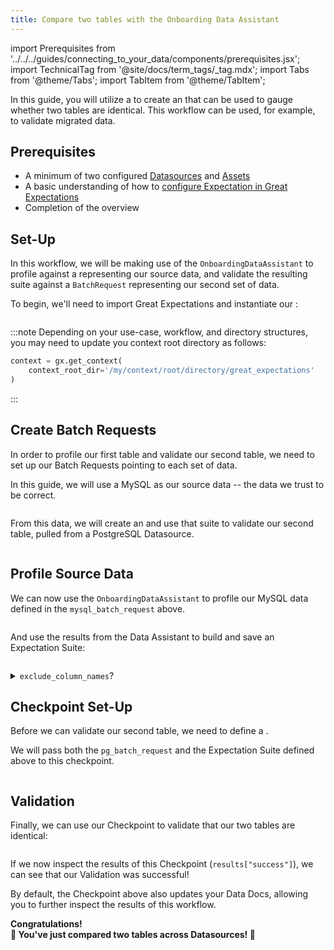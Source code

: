 ```yaml
---
title: Compare two tables with the Onboarding Data Assistant
---
```

import Prerequisites from '../../../guides/connecting_to_your_data/components/prerequisites.jsx';
import TechnicalTag from '@site/docs/term_tags/_tag.mdx';
import Tabs from '@theme/Tabs';
import TabItem from '@theme/TabItem';

In this guide, you will utilize a <TechnicalTag tag="data_assistant" text="Data Assistant" /> to create an <TechnicalTag tag="expectation_suite" text="Expectation Suite" /> that can be used to gauge whether two tables are identical. This workflow can be used, for example, to validate migrated data.

## Prerequisites

<Prerequisites>

- A minimum of two configured [Datasources](https://docs.greatexpectations.io/docs/guides/connecting_to_your_data/connect_to_data_overview) and [Assets](https://docs.greatexpectations.io/docs/guides/connecting_to_your_data/fluent/database/how_to_connect_to_a_sql_table)
- A basic understanding of how to [configure Expectation in Great Expectations](https://docs.greatexpectations.io/docs/reference/expectations/expectations)
- Completion of the <TechnicalTag tag="data_assistant" text="Data Assistants" /> overview

</Prerequisites>


## Set-Up

In this workflow, we will be making use of the `OnboardingDataAssistant` to profile against a <TechnicalTag tag="batch_request" text="BatchRequest" /> representing our source data, and validate the resulting suite against a `BatchRequest` representing our second set of data.

To begin, we'll need to import Great Expectations and instantiate our <TechnicalTag tag="data_context" text="Data Context" />:

```python name="tests/integration/docusaurus/expectations/advanced/data_assistant_cross_table_comparison.py imports"
```

:::note
Depending on your use-case, workflow, and directory structures, you may need to update you context root directory as follows:
```python
context = gx.get_context(
    context_root_dir='/my/context/root/directory/great_expectations'
)
```
:::

## Create Batch Requests

In order to profile our first table and validate our second table, we need to set up our Batch Requests pointing to each set of data.

In this guide, we will use a MySQL <TechnicalTag tag="datasource" text= "Datasource" /> as our source data -- the data we trust to be correct.

```python name="tests/integration/docusaurus/expectations/advanced/data_assistant_cross_table_comparison.py mysql_batch_request"
```

From this data, we will create an <TechnicalTag tag="expectation_suite" text="Expectation Suite" /> and use that suite to validate our second table, pulled from a PostgreSQL Datasource.

```python name="tests/integration/docusaurus/expectations/advanced/data_assistant_cross_table_comparison.py pg_batch_request"
```

## Profile Source Data

We can now use the `OnboardingDataAssistant` to profile our MySQL data defined in the `mysql_batch_request` above.

```python name="tests/integration/docusaurus/expectations/advanced/data_assistant_cross_table_comparison.py run_assistant"
```

And use the results from the Data Assistant to build and save an Expectation Suite:

```python name="tests/integration/docusaurus/expectations/advanced/data_assistant_cross_table_comparison.py build_suite"
```

<details>
<summary><code>exclude_column_names</code>?</summary>
In the previous example, specific columns were excluded to prevent Expectations from being set against them.

Some dialects of SQL handle data types in different ways, which can lead to (among other things) mismatches in precision on some numbers.

For our hypothetical use case, we're willing to tolerate those slight inconsistencies, and so aren't setting expectations against the columns likely to generate those errors.

This is one example of the ways in which we can customize the Suite built by our Data Assistant.
For more on these configurations, see our [guide on the `OnboardingDataAssistant](../../../guides/expectations/data_assistants/how_to_create_an_expectation_suite_with_the_onboarding_data_assistant.md).
</details>

## Checkpoint Set-Up

Before we can validate our second table, we need to define a <TechnicalTag tag="checkpoint" text="Checkpoint" />.

We will pass both the `pg_batch_request` and the Expectation Suite defined above to this checkpoint.

```python name="tests/integration/docusaurus/expectations/advanced/data_assistant_cross_table_comparison.py checkpoint_config"
```

## Validation

Finally, we can use our Checkpoint to validate that our two tables are identical:

```python name="tests/integration/docusaurus/expectations/advanced/data_assistant_cross_table_comparison.py run_checkpoint"
```

If we now inspect the results of this Checkpoint (`results["success"]`), we can see that our Validation was successful!

By default, the Checkpoint above also updates your Data Docs, allowing you to further inspect the results of this workflow.

<div style={{"text-align":"center"}}>
<p style={{"color":"#8784FF","font-size":"1.4em"}}><b>
Congratulations!<br/>&#127881; You've just compared two tables across Datasources! &#127881;
</b></p>
</div>

